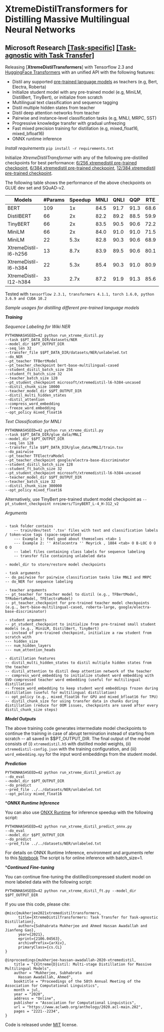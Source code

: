 # XtremeDistilTransformers for Distilling Massive Multilingual Neural Networks
## Microsoft Research [[Task-specific]](https://www.microsoft.com/en-us/research/publication/xtremedistil/) [[Task-agnostic with Task Transfer]](https://arxiv.org/pdf/2106.04563.pdf)

Releasing [**XtremeDistilTransformers**] with Tensorflow 2.3 and [HuggingFace Transformers](https://huggingface.co/transformers) with an unified API with the following features:
* Distil any supported [pre-trained language models](https://huggingface.co/transformers/pretrained_models.html) as teachers (e.g, Bert, Electra, Roberta)
* Initialize student model with any pre-trained model (e.g, MiniLM, DistilBert, TinyBert), or initialize from scratch
* Multilingual text classification and sequence tagging 
* Distil multiple hidden states from teacher
* Distil deep attention networks from teacher
* Pairwise and instance-level classification tasks (e.g, MNLI, MRPC, SST)
* Progressive knowledge transfer with gradual unfreezing
* Fast mixed precision training for distillation (e.g, mixed_float16, mixed_bfloat16)
* ONNX runtime inference

*Install requirements*
```pip install -r requirements.txt```

Initialize *XtremeDistilTransformer* with any of the following pre-distilled checkpoints for best performance: [6/256 xtremedistil pre-trained checkpoint](https://huggingface.co/microsoft/xtremedistil-l6-h256-uncased), [6/384 xtremedistil pre-trained checkpoint](https://huggingface.co/microsoft/xtremedistil-l6-h384-uncased), [12/384 xtremedistil pre-trained checkpoint](https://huggingface.co/microsoft/xtremedistil-l12-h384-uncased).

The following table shows the performance of the above checkpoints on GLUE dev set and SQuAD-v2.

| Models         | #Params | Speedup | MNLI | QNLI | QQP  | RTE  | SST  | MRPC | SQUAD2 | Avg   |
|----------------|--------|---------|------|------|------|------|------|------|--------|-------|
| BERT        | 109    | 1x       | 84.5 | 91.7 | 91.3 | 68.6 | 93.2 | 87.3 | 76.8   | 84.8 |
| DistilBERT  | 66     | 2x       | 82.2 | 89.2 | 88.5 | 59.9 | 91.3 | 87.5 | 70.7   | 81.3 |
| TinyBERT    | 66     | 2x       | 83.5 | 90.5 | 90.6 | 72.2 | 91.6 | 88.4 | 73.1   | 84.3 |
| MiniLM      | 66     | 2x       | 84.0   | 91.0   | 91.0   | 71.5 | 92.0   | 88.4 | 76.4   | 84.9  |
| MiniLM      | 22     | 5.3x     | 82.8 | 90.3 | 90.6 | 68.9 | 91.3 | 86.6 | 72.9   | 83.3 |
| XtremeDistil-l6-h256   | 13     | 8.7x     | 83.9 | 89.5 | 90.6   | 80.1 | 91.2 | 90.0   | 74.1   | 85.6 |
| XtremeDistil-l6-h384   | 22     | 5.3x     | 85.4 | 90.3 | 91.0   | 80.9 | 92.3 | 90.0   | 76.6   | 86.6 |
| XtremeDistil-l12-h384   | 33     | 2.7x     | 87.2 | 91.9 | 91.3   | 85.6 | 93.1 | 90.4   | 80.2   | 88.5 |

Tested with `tensorflow 2.3.1, transformers 4.1.1, torch 1.6.0, python 3.6.9 and CUDA 10.2`

*Sample usages for distilling different pre-trained language models*

***Training***

*Sequence Labeling for Wiki NER*
```
PYTHONHASHSEED=42 python run_xtreme_distil.py 
--task $$PT_DATA_DIR/datasets/NER 
--model_dir $$PT_OUTPUT_DIR 
--seq_len 32  
--transfer_file $$PT_DATA_DIR/datasets/NER/unlabeled.txt 
--do_NER 
--pt_teacher TFBertModel 
--pt_teacher_checkpoint bert-base-multilingual-cased 
--student_distil_batch_size 256 
--student_ft_batch_size 32
--teacher_batch_size 128  
--pt_student_checkpoint microsoft/xtremedistil-l6-h384-uncased 
--distil_chunk_size 10000 
--teacher_model_dir $$PT_OUTPUT_DIR 
--distil_multi_hidden_states 
--distil_attention 
--compress_word_embedding 
--freeze_word_embedding
--opt_policy mixed_float16
```

*Text Classification for MNLI*
```
PYTHONHASHSEED=42 python run_xtreme_distil.py 
--task $$PT_DATA_DIR/glue_data/MNLI 
--model_dir $$PT_OUTPUT_DIR 
--seq_len 128  
--transfer_file $$PT_DATA_DIR/glue_data/MNLI/train.tsv 
--do_pairwise 
--pt_teacher TFElectraModel 
--pt_teacher_checkpoint google/electra-base-discriminator 
--student_distil_batch_size 128  
--student_ft_batch_size 32
--pt_student_checkpoint microsoft/xtremedistil-l6-h384-uncased 
--teacher_model_dir $$PT_OUTPUT_DIR 
--teacher_batch_size 32
--distil_chunk_size 300000
--opt_policy mixed_float16
```

Alternatively, use TinyBert pre-trained student model checkpoint as `--pt_student_checkpoint nreimers/TinyBERT_L-4_H-312_v2`

*Arguments*

```- refer to code for detailed arguments

- task folder contains
	-- train/dev/test '.tsv' files with text and classification labels / token-wise tags (space-separated)
	--- Example 1: feel good about themselves <tab> 1
	--- Example 2: '' Atelocentra '' Meyrick , 1884 <tab> O B-LOC O O O O
	-- label files containing class labels for sequence labeling
	-- transfer file containing unlabeled data
	
- model_dir to store/restore model checkpoints

- task arguments
-- do_pairwise for pairwise classification tasks like MNLI and MRPC
-- do_NER for sequence labeling

- teacher arguments
-- pt_teacher for teacher model to distil (e.g., TFBertModel, TFRobertaModel, TFElectraModel)
-- pt_teacher_checkpoint for pre-trained teacher model checkpoints (e.g., bert-base-multilingual-cased, roberta-large, google/electra-base-discriminator)

- student arguments
-- pt_student_checkpoint to initialize from pre-trained small student models (e.g., MiniLM, DistilBert, TinyBert)
-- instead of pre-trained checkpoint, initialize a raw student from scratch with
--- hidden_size
--- num_hidden_layers
--- num_attention_heads

- distillation features
-- distil_multi_hidden_states to distil multiple hidden states from the teacher
-- distil_attention to distil deep attention network of the teacher
-- compress_word_embedding to initialize student word embedding with SVD-compressed teacher word embedding (useful for multilingual distillation)
-- freeze_word_embedding to keep student word embeddings frozen during distillation (useful for multilingual distillation)
-- opt_policy (e.g., mixed_float16 for GPU and mixed_bfloat16 for TPU)
-- distil_chunk_size for using transfer data in chunks during distillation (reduce for OOM issues, checkpoints are saved after every distil_chunk_size steps)
```

***Model Outputs***

The above training code generates intermediate model checkpoints to continue the training in case of abrupt termination instead of starting from scratch -- all saved in $$PT_OUTPUT_DIR. The final output of the model consists of (i) `xtremedistil.h5` with distilled model weights, (ii) `xtremedistil-config.json` with the training configuration, and (iii) `word_embedding.npy` for the input word embeddings from the student model.

***Prediction***

```
PYTHONHASHSEED=42 python run_xtreme_distil_predict.py 
--do_eval 
--model_dir $$PT_OUTPUT_DIR 
--do_predict 
--pred_file ../../datasets/NER/unlabeled.txt
--opt_policy mixed_float16
```

****ONNX Runtime Inference***

You can also use [ONXX Runtime](https://github.com/microsoft/onnxruntime) for inference speedup with the following script:

```
PYTHONHASHSEED=42 python run_xtreme_distil_predict_onnx.py 
--do_eval 
--model_dir $$PT_OUTPUT_DIR 
--do_predict 
--pred_file ../../datasets/NER/unlabeled.txt
```

For details on ONNX Runtime Inference, environment and arguments refer to this [Notebook](https://github.com/microsoft/onnxruntime/blob/master/onnxruntime/python/tools/transformers/notebooks/Tensorflow_Keras_Bert-Squad_OnnxRuntime_CPU.ipynb)
The script is for online inference with batch_size=1.

****Continued Fine-tuning***

You can continue fine-tuning the distilled/compressed student model on more labeled data with the following script:

```
PYTHONHASHSEED=42 python run_xtreme_distil_ft.py --model_dir $$PT_OUTPUT_DIR 
```

If you use this code, please cite:
```
@misc{mukherjee2021xtremedistiltransformers,
      title={XtremeDistilTransformers: Task Transfer for Task-agnostic Distillation}, 
      author={Subhabrata Mukherjee and Ahmed Hassan Awadallah and Jianfeng Gao},
      year={2021},
      eprint={2106.04563},
      archivePrefix={arXiv},
      primaryClass={cs.CL}
}
```
```
@inproceedings{mukherjee-hassan-awadallah-2020-xtremedistil,
    title = "{X}treme{D}istil: Multi-stage Distillation for Massive Multilingual Models",
    author = "Mukherjee, Subhabrata  and
      Hassan Awadallah, Ahmed",
    booktitle = "Proceedings of the 58th Annual Meeting of the Association for Computational Linguistics",
    month = jul,
    year = "2020",
    address = "Online",
    publisher = "Association for Computational Linguistics",
    url = "https://www.aclweb.org/anthology/2020.acl-main.202",
    pages = "2221--2234",
}
```

Code is released under [MIT](https://github.com/MSR-LIT/XtremeDistil/blob/master/LICENSE) license.
